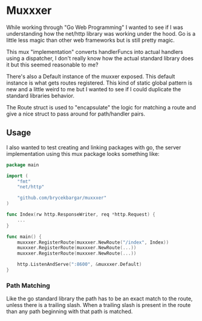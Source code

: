 # Muxxxer

While working through "Go Web Programming" I wanted to see if I was understanding how the net/http library was working under the hood. Go is a little less magic than other web frameworks but is still pretty magic.

This mux "implementation" converts handlerFuncs into actual handlers using a dispatcher, I don't really know how the actual standard library does it but this seemed reasonable to me?

There's also a Default instance of the muxxer exposed. This default instance is what gets routes registered. This kind of static global pattern is new and a little weird to me but I wanted to see if I could duplicate the standard libraries behavior.

The Route struct is used to "encapsulate" the logic for matching a route and give a nice struct to pass around for path/handler pairs.

## Usage

I also wanted to test creating and linking packages with go, the server implementation using this mux package looks something like:

```go
package main

import (
	"fmt"
	"net/http"

	"github.com/brycekbargar/muxxxer"
)

func Index(rw http.ResponseWriter, req *http.Request) {
    ...
}

func main() {
	muxxxer.RegisterRoute(muxxxer.NewRoute("/index", Index))
	muxxxer.RegisterRoute(muxxxer.NewRoute(...))
	muxxxer.RegisterRoute(muxxxer.NewRoute(...))

	http.ListenAndServe(":8600", &muxxxer.Default)
}
```

### Path Matching

Like the go standard library the path has to be an exact match to the route, unless there is a trailing slash.
When a trailing slash is present in the route than any path beginning with that path is matched.